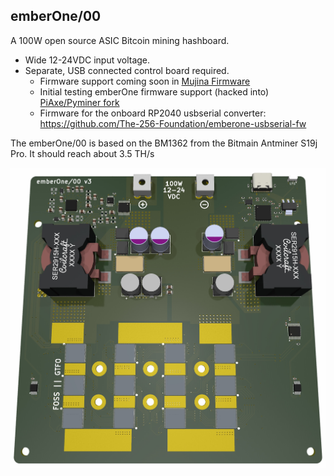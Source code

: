 ## emberOne/00

A 100W open source ASIC Bitcoin mining hashboard.

- Wide 12-24VDC input voltage.
- Separate, USB connected control board required.
	- Firmware support coming soon in [Mujina Firmware](https://mujina.org)
	- Initial testing emberOne firmware support (hacked into) [PiAxe/Pyminer fork](https://github.com/skot/emberone-miner/tree/emberone-BM1362-support)
	- Firmware for the onboard RP2040 usbserial converter: https://github.com/The-256-Foundation/emberone-usbserial-fw

The emberOne/00 is based on the BM1362 from the Bitmain Antminer S19j Pro. It should reach about 3.5 TH/s

![](doc/render.jpg)
